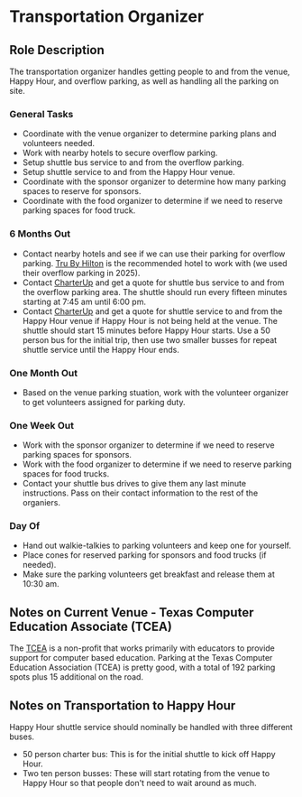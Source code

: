 # Transportation Organizer

## Role Description

The transportation organizer handles getting people to and from the venue, Happy Hour, and overflow parking, as well as handling all the parking on site.

### General Tasks

- Coordinate with the venue organizer to determine parking plans and volunteers needed.
- Work with nearby hotels to secure overflow parking.
- Setup shuttle bus service to and from the overflow parking.
- Setup shuttle service to and from the Happy Hour venue.
- Coordinate with the sponsor organizer to determine how many parking spaces to reserve for sponsors.
- Coordinate with the food organizer to determine if we need to reserve parking spaces for food truck.

### 6 Months Out

- Contact nearby hotels and see if we can use their parking for overflow parking. [Tru By Hilton](https://www.reservationcounter.com/hotels/show/6256a6f/tru-by-hilton-austin-airport/?cid=sem::TPRC::AW::Reservation_Counter_US_Northeast_DC::::tru%20by%20hilton%20austin%20airport::e&creative=747220221056&device=c&AdPos=&utm_source=google&utm_medium=cpc&utm_term=tru%20by%20hilton%20austin%20airport&utm_campaign=Reservation_Counter_US_Northeast_DC&iv_=__iv_p_1_a_22458126412_g_181235149434_w_kwd-844955220453_h_9060225_ii__d_c_v__n_g_c_747220221056_k_tru%20by%20hilton%20austin%20airport_m_e_l__t__e__r__vi__&gad_source=1&gad_campaignid=22458126412&gclid=Cj0KCQjwoZbBBhDCARIsAOqMEZWETSEyLyISNGBUP6eYN49kZ_St7go_upnyTVG2OKS5GrDrmnVFPqcaAvn5EALw_wcB) is the recommended hotel to work with (we used their overflow parking in 2025).
- Contact [CharterUp](https://www.charterup.com/charter-bus-rentals/austin-charter-bus-rental/) and get a quote for shuttle bus service to and from the overflow parking area. The shuttle should run every fifteen minutes starting at 7:45 am until 6:00 pm.
- Contact [CharterUp](https://www.charterup.com/charter-bus-rentals/austin-charter-bus-rental/) and get a quote for shuttle service to and from the Happy Hour venue if Happy Hour is not being held at the venue. The shuttle should start 15 minutes before Happy Hour starts. Use a 50 person bus for the initial trip, then use two smaller busses for repeat shuttle service until the Happy Hour ends.

### One Month Out

- Based on the venue parking stuation, work with the volunteer organizer to get volunteers assigned for parking duty.

### One Week Out

- Work with the sponsor organizer to determine if we need to reserve parking spaces for sponsors. 
- Work with the food organizer to determine if we need to reserve parking spaces for food trucks.
- Contact your shuttle bus drives to give them any last minute instructions. Pass on their contact information to the rest of the organiers.

### Day Of

- Hand out walkie-talkies to parking volunteers and keep one for yourself. 
- Place cones for reserved parking for sponsors and food trucks (if needed).
- Make sure the parking volunteers get breakfast and release them at 10:30 am.

## Notes on Current Venue - Texas Computer Education Associate (TCEA)

The [TCEA](https://tcea.org/) is a non-profit that works primarily with educators to provide support for computer based education. Parking at the Texas Computer Education Association (TCEA) is pretty good, with a total of 192 parking spots plus 15 additional on the road.

## Notes on Transportation to Happy Hour

Happy Hour shuttle service should nominally be handled with three different buses. 

- 50 person charter bus: This is for the initial shuttle to kick off Happy Hour.
- Two ten person busses: These will start rotating from the venue to Happy Hour so that people don't need to wait around as much.
